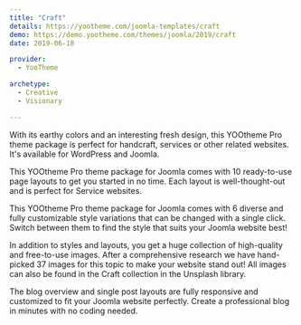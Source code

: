 ```yaml
---
title: "Craft"
details: https://yootheme.com/joomla-templates/craft
demo: https://demo.yootheme.com/themes/joomla/2019/craft
date: 2019-06-10

provider:
  - YooTheme

archetype:
  - Creative
  - Visionary

---
```


With its earthy colors and an interesting fresh design, this YOOtheme Pro theme package is perfect for handcraft, services or other related websites. It's available for WordPress and Joomla.

This YOOtheme Pro theme package for Joomla comes with 10 ready-to-use page layouts to get you started in no time. Each layout is well-thought-out and is perfect for Service websites.

This YOOtheme Pro theme package for Joomla comes with 6 diverse and fully customizable style variations that can be changed with a single click. Switch between them to find the style that suits your Joomla website best!

In addition to styles and layouts, you get a huge collection of high-quality and free-to-use images. After a comprehensive research we have hand-picked 37 images for this topic to make your website stand out! All images can also be found in the Craft collection in the Unsplash library.

The blog overview and single post layouts are fully responsive and customized to fit your Joomla website perfectly. Create a professional blog in minutes with no coding needed.